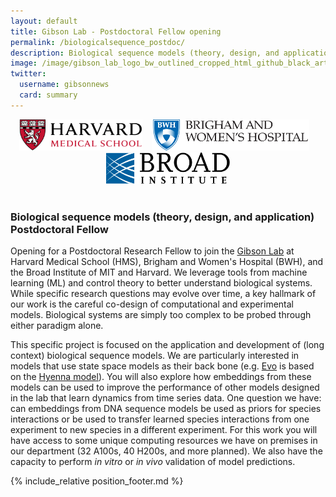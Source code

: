 ```yaml
---
layout: default
title: Gibson Lab - Postdoctoral Fellow opening
permalink: /biologicalsequence_postdoc/
description: Biological sequence models (theory, design, and application)
image: /image/gibson_lab_logo_bw_outlined_cropped_html_github_black_artboard_1200_628-01.png
twitter:
  username: gibsonnews
  card: summary
---
```



<div style="align:center;text-align:center">

<img  src="/image/hmslogo.svg" alt="HMS Logo" height=50pt> &nbsp;&nbsp;
<img  src="/image/bwh-logo.svg" alt="BWH Logo" height=50pt> &nbsp;&nbsp;
<img  src="/image/broad.svg" alt="BWH Logo" height=50pt><br><br>
</div>

### Biological sequence models (theory, design, and application) Postdoctoral Fellow

Opening for a Postdoctoral Research Fellow to join the [Gibson Lab](https://gibsonlab.io) at Harvard Medical School (HMS), Brigham and Women's Hospital (BWH), and the Broad Institute of MIT and Harvard. We leverage tools from machine learning (ML) and control theory to better understand biological systems. While specific research questions may evolve over time, a key hallmark of our work is the careful co-design of computational and experimental models. Biological systems are simply too complex to be probed through either paradigm alone.

This specific project is focused on the application and development of (long context) biological sequence models. We are particularly interested in models that use state space models as their back bone (e.g. [Evo](https://www.science.org/doi/10.1126/science.ado9336) is based on the [Hyenna model](https://proceedings.mlr.press/v202/poli23a)). You will also explore how embeddings from these models can be used to improve the performance of other models designed in the lab that learn dynamics from time series data. One question we have: can embeddings from DNA sequence models be used as priors for species interactions or be used to transfer learned species interactions from one experiment to new species in a different experiment. For this work you will have access to some unique computing resources we have on premises in our department (32 A100s, 40 H200s, and more planned). We also have the capacity to perform *in vitro* or *in vivo* validation of model predictions.

{% include_relative position_footer.md %}
